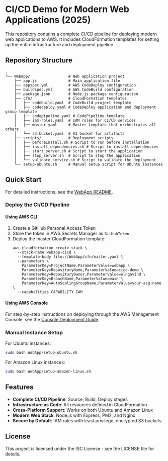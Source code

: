 # CI/CD Demo for Modern Web Applications (2025)

This repository contains a complete CI/CD pipeline for deploying modern web applications to AWS. It includes CloudFormation templates for setting up the entire infrastructure and deployment pipeline.

## Repository Structure

```
.
└── WebApp/                 # Web application project
    ├── app.js              # Main application file
    ├── appspec.yml         # AWS CodeDeploy configuration
    ├── buildspec.yml       # AWS CodeBuild configuration
    ├── package.json        # Node.js package configuration
    ├── cfn/                # CloudFormation templates
    │   ├── codebuild.yaml  # CodeBuild project template
    │   ├── codedeploy.yaml # CodeDeploy application and deployment group template
    │   ├── codepipeline.yaml # CodePipeline template
    │   ├── iam-roles.yaml  # IAM roles for CI/CD services
    │   ├── master.yaml     # Master template that orchestrates all others
    │   └── s3-bucket.yaml  # S3 bucket for artifacts
    ├── scripts/            # Deployment scripts
    │   ├── beforeInstall.sh # Script to run before installation
    │   ├── install_dependencies.sh # Script to install dependencies
    │   ├── start_server.sh # Script to start the application
    │   ├── stop_server.sh  # Script to stop the application
    │   └── validate_service.sh # Script to validate the deployment
    └── setup-ubuntu.sh     # Manual setup script for Ubuntu instances
```

## Quick Start

For detailed instructions, see the [WebApp README](WebApp/README.md).

### Deploy the CI/CD Pipeline

#### Using AWS CLI

1. Create a GitHub Personal Access Token
2. Store the token in AWS Secrets Manager as `GitHubToken`
3. Deploy the master CloudFormation template:
   ```
   aws cloudformation create-stack \
     --stack-name webapp-cicd \
     --template-body file://WebApp/cfn/master.yaml \
     --parameters \
       ParameterKey=ProjectName,ParameterValue=webapp \
       ParameterKey=RepositoryName,ParameterValue=cicd-demo \
       ParameterKey=RepositoryOwner,ParameterValue=elngovind \
       ParameterKey=BranchName,ParameterValue=main \
       ParameterKey=AutoScalingGroupName,ParameterValue=your-asg-name \
     --capabilities CAPABILITY_IAM
   ```

#### Using AWS Console

For step-by-step instructions on deploying through the AWS Management Console, see the [Console Deployment Guide](WebApp/CONSOLE_DEPLOYMENT.md).

### Manual Instance Setup

For Ubuntu instances:
```bash
sudo bash WebApp/setup-ubuntu.sh
```

For Amazon Linux instances:
```bash
sudo bash WebApp/setup-amazon-linux.sh
```

## Features

- **Complete CI/CD Pipeline**: Source, Build, Deploy stages
- **Infrastructure as Code**: All resources defined in CloudFormation
- **Cross-Platform Support**: Works on both Ubuntu and Amazon Linux
- **Modern Web Stack**: Node.js with Express, PM2, and Nginx
- **Secure by Default**: IAM roles with least privilege, encrypted S3 buckets

## License

This project is licensed under the ISC License - see the LICENSE file for details.